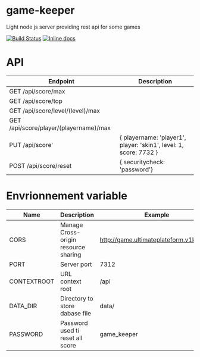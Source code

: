 # game-keeper
Light node js server providing rest api for some games

[![Build Status](https://travis-ci.org/achorein/game-keeper.svg?branch=master)](https://travis-ci.org/achorein/game-keeper)
[![Inline docs](http://inch-ci.org/github/achorein/game-keeper.svg?branch=master)](http://inch-ci.org/github/achorein/game-keeper)

# API

| Endpoint  | Description 
| ------------- | -------------
| GET /api/score/max | 
| GET /api/score/top | 
| GET /api/score/level/(level)/max |
| GET /api/score/player/(playername)/max  | 
| PUT /api/score' | { playername: 'player1', player: 'skin1', level: 1, score: 7732 }
| POST /api/score/reset | { securitycheck: 'password'}

# Envrionnement variable

| Name  | Description | Example
| ------------- | ------------- | -------------
| CORS | Manage Cross-origin resource sharing | http://game.ultimateplateform.v1kings.io
| PORT | Server port | 7312
| CONTEXTROOT | URL context root | /api
| DATA_DIR | Directory to store dabase file | data/
| PASSWORD | Password used ti reset all score | game_keeper
